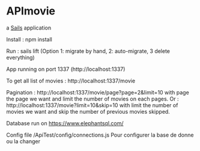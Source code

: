 # APImovie

a [Sails](http://sailsjs.org) application

Install : npm install

Run : sails lift (Option 1: migrate by hand, 2: auto-migrate, 3 delete everything)

App running on port 1337 (http://localhost:1337)

To get all list of movies : http://localhost:1337/movie

Pagination : http://localhost:1337/movie/page?page=2&limit=10
  with page the page we want and limit the number of movies on each pages.
Or : http://localhost:1337/movie?limit=10&skip=10
  with limit the number of movies we want and skip the number of previous movies skipped.
  
Database run on https://www.elephantsql.com/

Config file /ApiTest/config/connections.js
Pour configurer la base de donne ou la changer

